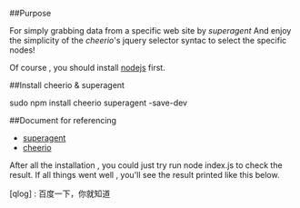 ##Purpose

For simply grabbing data from a specific web site by *superagent*
And enjoy the simplicity of the *cheerio*'s jquery selector syntac to select the specific nodes!

Of course , you should install [nodejs](https://nodejs.org/download/) first.

##Install cheerio & superagent

sudo npm install cheerio superagent -save-dev

##Document for referencing
+ [superagent](http://visionmedia.github.io/superagent/)
+ [cheerio](https://npmjs.org/package/cheerio)

After all the installation , you could just try run node index.js to check the result.
If all things went well , you'll see the result printed like this below.

[qlog] : 百度一下，你就知道